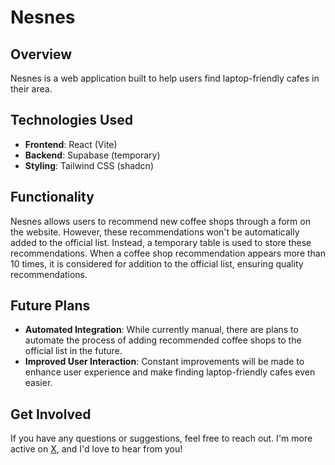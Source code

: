 # Nesnes

## Overview
Nesnes is a web application built to help users find laptop-friendly cafes in their area.

## Technologies Used
- **Frontend**: React (Vite)
- **Backend**: Supabase (temporary)
- **Styling**: Tailwind CSS (shadcn)

## Functionality
Nesnes allows users to recommend new coffee shops through a form on the website. However, these recommendations won't be automatically added to the official list. Instead, a temporary table is used to store these recommendations. When a coffee shop recommendation appears more than 10 times, it is considered for addition to the official list, ensuring quality recommendations.

## Future Plans
- **Automated Integration**: While currently manual, there are plans to automate the process of adding recommended coffee shops to the official list in the future.
- **Improved User Interaction**: Constant improvements will be made to enhance user experience and make finding laptop-friendly cafes even easier.

## Get Involved
If you have any questions or suggestions, feel free to reach out. I'm more active on [X](https://twitter.com/Grainmee), and I'd love to hear from you!
